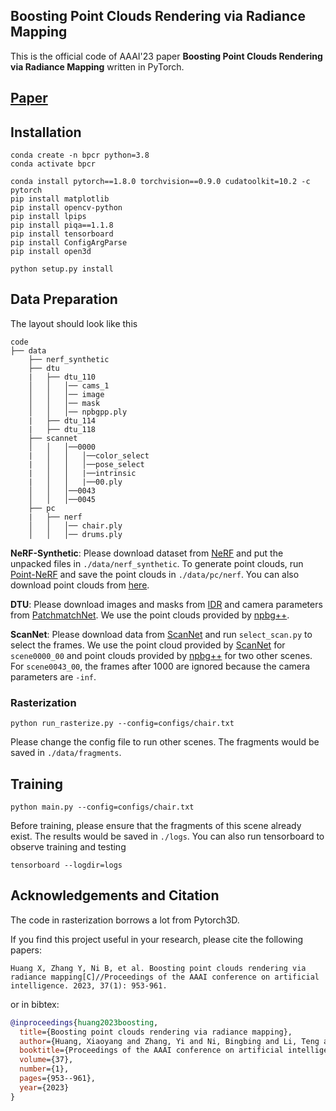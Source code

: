 ## Boosting Point Clouds Rendering via Radiance Mapping

This is the official code of AAAI'23 paper **Boosting Point Clouds Rendering via Radiance Mapping** written in PyTorch.

## [Paper](https://arxiv.org/abs/2210.15107)

## Installation

```
conda create -n bpcr python=3.8
conda activate bpcr

conda install pytorch==1.8.0 torchvision==0.9.0 cudatoolkit=10.2 -c pytorch
pip install matplotlib
pip install opencv-python
pip install lpips
pip install piqa==1.1.8
pip install tensorboard
pip install ConfigArgParse
pip install open3d

python setup.py install
```

## Data Preparation

The layout should look like this 

```
code
├── data
    ├── nerf_synthetic
    ├── dtu
    |   ├── dtu_110
    │   │   │── cams_1
    │   │   │── image
    │   │   │── mask
    │   │   │── npbgpp.ply
    |   ├── dtu_114
    |   ├── dtu_118
    ├── scannet
    │   │   │──0000
    |   │   │   │──color_select
    |   │   │   │──pose_select
    |   │   │   |──intrinsic
    |   │   │   |──00.ply
    │   │   │──0043
    │   │   │──0045
    ├── pc
    |   ├── nerf
    │   │   │── chair.ply
    │   │   │── drums.ply  

```

**NeRF-Synthetic**: Please download dataset from [NeRF](https://github.com/bmild/nerf) and put the unpacked files in ``./data/nerf_synthetic``. To generate point clouds, run [Point-NeRF](https://github.com/Xharlie/pointnerf) and save the point clouds in ``./data/pc/nerf``.
You can also download point clouds from [here](https://drive.google.com/drive/folders/1qcEk97RgwCAzzmXUTUXCGNsGzwYPicLA).

**DTU**: Please download images and masks from [IDR](https://github.com/lioryariv/idr) and camera parameters from [PatchmatchNet](https://github.com/FangjinhuaWang/PatchmatchNet). We use the point clouds provided by [npbg++](https://github.com/rakhimovv/npbgpp).

**ScanNet**: Please download data from [ScanNet](http://www.scan-net.org/) and run ``select_scan.py`` to select the frames. We use the point cloud provided by [ScanNet](http://www.scan-net.org/) for ``scene0000_00`` and point clouds provided by [npbg++](https://github.com/rakhimovv/npbgpp) for two other scenes. For ``scene0043_00``, the frames after 1000 are ignored because the camera parameters are ``-inf``.

### Rasterization

```
python run_rasterize.py --config=configs/chair.txt
```

Please change the config file to run other scenes. The fragments would be saved in ``./data/fragments``.

## Training

```
python main.py --config=configs/chair.txt
```

Before training, please ensure that the fragments of this scene already exist. The results would be saved in ``./logs``. You can also run tensorboard to observe training and testing

```
tensorboard --logdir=logs
```

## Acknowledgements and Citation

The code in rasterization borrows a lot from Pytorch3D.

If you find this project useful in your research, please cite the following papers:

```
Huang X, Zhang Y, Ni B, et al. Boosting point clouds rendering via radiance mapping[C]//Proceedings of the AAAI conference on artificial intelligence. 2023, 37(1): 953-961.
```

or in bibtex:

```bibtex
@inproceedings{huang2023boosting,
  title={Boosting point clouds rendering via radiance mapping},
  author={Huang, Xiaoyang and Zhang, Yi and Ni, Bingbing and Li, Teng and Chen, Kai and Zhang, Wenjun},
  booktitle={Proceedings of the AAAI conference on artificial intelligence},
  volume={37},
  number={1},
  pages={953--961},
  year={2023}
}
```
